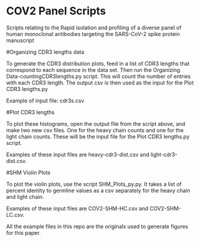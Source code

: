 # COV2 Panel Scripts
Scripts relating to the Rapid isolation and profiling of a diverse panel of human monoclonal antibodies targeting the SARS-CoV-2 spike protein manuscript


#Organizing CDR3 lengths data

To generate the CDR3 distribution plots, feed in a list of CDR3 lengths that correspond to each sequence in the data set. Then run the Organizing Data-countingCDR3lengths.py script. This will count the number of entries with each CDR3 length. The output csv is then used as the input for the Plot CDR3 lengths.py

Example of input file: cdr3s.csv

#Plot CDR3 lengths

To plot these histograms, open the output file from the script above, and make two new csv files. One for the heavy chain counts and one for the light chain counts. These will be the input file for the Plot CDR3 lengths.py script. 

Examples of these input files are heavy-cdr3-dist.csv and light-cdr3-dist.csv.

#SHM Violin Plots

To plot the violin plots, use the script SHM_Plots_py.py. It takes a list of percent identity to germline values as a csv separately for the heavy chain and light chain. 

Examples of these input files are COV2-SHM-HC.csv and COV2-SHM-LC.csv.

All the example files in this repo are the originals used to generate figures for this paper. 
